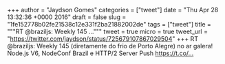 
+++
author = "Jaydson Gomes"
categories = ["tweet"]
date = "Thu Apr 28 13:32:36 +0000 2016"
draft = false
slug = "1fe152778b02fe21538c12e331f2ba21882002de"
tags = ["tweet"]
title = """RT @braziljs: Weekly 145 ..."""
tweet = true
micro = true
tweet_url = "https://twitter.com/jaydson/status/725679107867029504"
+++
RT @braziljs: Weekly 145 (diretamente do frio de Porto Alegre) no ar galera! Node.js V6, NodeConf Brazil e HTTP/2 Server Push https://t.co/…

